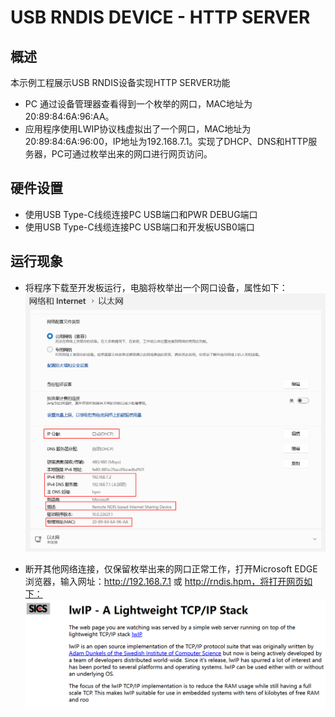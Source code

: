 # USB RNDIS DEVICE - HTTP SERVER

## 概述

本示例工程展示USB RNDIS设备实现HTTP SERVER功能

- PC 通过设备管理器查看得到一个枚举的网口，MAC地址为20:89:84:6A:96:AA。
- 应用程序使用LWIP协议栈虚拟出了一个网口，MAC地址为20:89:84:6A:96:00，IP地址为192.168.7.1。实现了DHCP、DNS和HTTP服务器，PC可通过枚举出来的网口进行网页访问。

## 硬件设置

- 使用USB Type-C线缆连接PC USB端口和PWR DEBUG端口
- 使用USB Type-C线缆连接PC USB端口和开发板USB0端口

## 运行现象

- 将程序下载至开发板运行，电脑将枚举出一个网口设备，属性如下：
![ethernet_property.png](../../../../../../../assets/sdk/samples/cherryusb/ethernet_property.png)

- 断开其他网络连接，仅保留枚举出来的网口正常工作，打开Microsoft EDGE浏览器，输入网址：http://192.168.7.1 或 http://rndis.hpm，将打开网页如下：
![website.png](../../../../../../../assets/sdk/samples/cherryusb/website.png)

